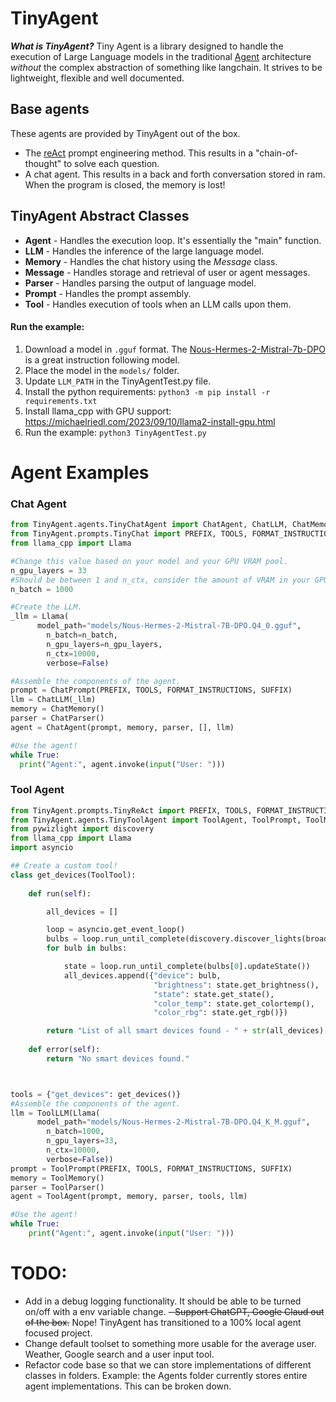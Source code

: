 # TinyAgent
***What is TinyAgent?*** Tiny Agent is a library designed to handle the execution of Large Language models in the traditional [Agent](https://www.promptingguide.ai/research/llm-agents) architecture *without* the complex abstraction of something like langchain. It strives to be lightweight, flexible and well documented.

## Base agents
These agents are provided by TinyAgent out of the box. 
- The [reAct](https://www.promptingguide.ai/techniques/react#how-it-works) prompt engineering method. This results in a "chain-of-thought" to solve each question. 
- A chat agent. This results in a back and forth conversation stored in ram. When the program is closed, the memory is lost!

## TinyAgent Abstract Classes
- **Agent** - Handles the execution loop. It's essentially the "main" function.
- **LLM** - Handles the inference of the large language model.
- **Memory** - Handles the chat history using the *Message* class.
- **Message** - Handles storage and retrieval of user or agent messages. 
- **Parser** - Handles parsing the output of language model. 
- **Prompt** - Handles the prompt assembly. 
- **Tool** - Handles execution of tools when an LLM calls upon them.

#### Run the example:
1. Download a model in `.gguf` format. The [Nous-Hermes-2-Mistral-7b-DPO](https://huggingface.co/NousResearch/Nous-Hermes-2-Mistral-7B-DPO-GGUF/blob/main/Nous-Hermes-2-Mistral-7B-DPO.Q4_K_M.gguf) is a great instruction following model.
2. Place the model in the `models/` folder.
3. Update `LLM_PATH` in the TinyAgentTest.py file.
4. Install the python requirements: `python3 -m pip install -r requirements.txt`
5. Install llama_cpp with GPU support: https://michaelriedl.com/2023/09/10/llama2-install-gpu.html
5. Run the example: `python3 TinyAgentTest.py`


# Agent Examples

### Chat Agent
```python
from TinyAgent.agents.TinyChatAgent import ChatAgent, ChatLLM, ChatMemory, ChatMessage, ChatParser, ChatPrompt, ChatTool
from TinyAgent.prompts.TinyChat import PREFIX, TOOLS, FORMAT_INSTRUCTIONS, SUFFIX
from llama_cpp import Llama

#Change this value based on your model and your GPU VRAM pool.
n_gpu_layers = 33 
#Should be between 1 and n_ctx, consider the amount of VRAM in your GPU.
n_batch = 1000  

#Create the LLM.
_llm = Llama(
      model_path="models/Nous-Hermes-2-Mistral-7B-DPO.Q4_0.gguf",
        n_batch=n_batch,
        n_gpu_layers=n_gpu_layers,
        n_ctx=10000,
        verbose=False)

#Assemble the components of the agent. 
prompt = ChatPrompt(PREFIX, TOOLS, FORMAT_INSTRUCTIONS, SUFFIX)
llm = ChatLLM(_llm)
memory = ChatMemory()
parser = ChatParser()
agent = ChatAgent(prompt, memory, parser, [], llm)

#Use the agent!
while True:
  print("Agent:", agent.invoke(input("User: ")))

```

### Tool Agent
```python
from TinyAgent.prompts.TinyReAct import PREFIX, TOOLS, FORMAT_INSTRUCTIONS, SUFFIX
from TinyAgent.agents.TinyToolAgent import ToolAgent, ToolPrompt, ToolMemory, ToolParser, ToolTool, ToolLLM
from pywizlight import discovery
from llama_cpp import Llama
import asyncio

## Create a custom tool!
class get_devices(ToolTool):
    
    def run(self):

        all_devices = []

        loop = asyncio.get_event_loop()
        bulbs = loop.run_until_complete(discovery.discover_lights(broadcast_space="192.168.0.255"))
        for bulb in bulbs:

            state = loop.run_until_complete(bulbs[0].updateState())
            all_devices.append({"device": bulb, 
                                "brightness": state.get_brightness(), 
                                "state": state.get_state(), 
                                "color_temp": state.get_colortemp(), 
                                "color_rbg": state.get_rgb()})

        return "List of all smart devices found - " + str(all_devices)
    
    def error(self):
        return "No smart devices found."



tools = {"get_devices": get_devices()}
#Assemble the components of the agent. 
llm = ToolLLM(Llama(
      model_path="models/Nous-Hermes-2-Mistral-7B-DPO.Q4_K_M.gguf",
        n_batch=1000,
        n_gpu_layers=33,
        n_ctx=10000,
        verbose=False))
prompt = ToolPrompt(PREFIX, TOOLS, FORMAT_INSTRUCTIONS, SUFFIX)
memory = ToolMemory()
parser = ToolParser()
agent = ToolAgent(prompt, memory, parser, tools, llm)

#Use the agent!
while True:
    print("Agent:", agent.invoke(input("User: ")))
```

# TODO:
- Add in a debug logging functionality. It should be able to be turned on/off with a env variable change.
~~- Support ChatGPT, Google Claud out of the box.~~ Nope! TinyAgent has transitioned to a 100% local agent focused project. 
- Change default toolset to something more usable for the average user. Weather, Google search and a user input tool.
- Refactor code base so that we can store implementations of different classes in folders. Example: the Agents folder currently stores entire agent implementations. This can be broken down.